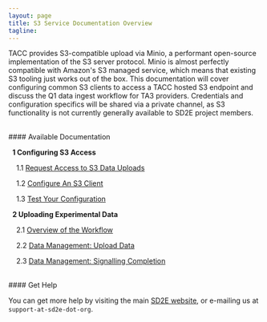 ```yaml
---
layout: page
title: S3 Service Documentation Overview
tagline:
---
```


TACC provides S3-compatible upload via Minio, a performant open-source implementation of the S3 server protocol. Minio is almost perfectly compatible with Amazon's S3 managed service, which means that existing S3 tooling just works out of the box. This documentation will cover configuring common S3 clients to access a TACC hosted S3 endpoint and discuss the Q1 data ingest workflow for TA3 providers. Credentials and configuration specifics will be shared via a private channel, as S3 functionality is not currently generally available to SD2E project members. 

<br>
#### Available Documentation

&nbsp;&nbsp;**1 Configuring S3 Access**

&nbsp;&nbsp;&nbsp;&nbsp;1.1 [Request Access to S3 Data Uploads](docs/request_access.md)

&nbsp;&nbsp;&nbsp;&nbsp;1.2 [Configure An S3 Client](docs/configure_clients.md)

&nbsp;&nbsp;&nbsp;&nbsp;1.3 [Test Your Configuration](docs/test_clients.md)

&nbsp;&nbsp;**2 Uploading Experimental Data**

&nbsp;&nbsp;&nbsp;&nbsp;2.1 [Overview of the Workflow](docs/workflow_overview.md)

&nbsp;&nbsp;&nbsp;&nbsp;2.2 [Data Management: Upload Data](docs/data_upload.md)

&nbsp;&nbsp;&nbsp;&nbsp;2.3 [Data Management: Signalling Completion](docs/mark_complete.md)


<br>
#### Get Help

You can get more help by visiting the main [SD2E website](http://sd2e.org), or
e-mailing us at `support-at-sd2e-dot-org`.

